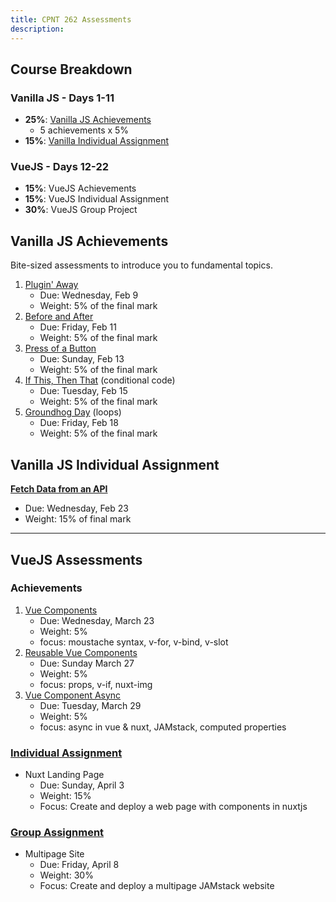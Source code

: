 ```yaml
---
title: CPNT 262 Assessments
description:
---
```


<aside class="sidebar">

## Course Breakdown

### Vanilla JS - Days 1-11

- **25%**: [Vanilla JS Achievements](#vanilla-js-achievements)
  - 5 achievements x 5%
- **15%**: [Vanilla Individual Assignment](vanilla-jS-individual-assignment)

### VueJS - Days 12-22

- **15%**: VueJS Achievements
- **15%**: VueJS Individual Assignment
- **30%**: VueJS Group Project

</aside>

<section class="content">

## Vanilla JS Achievements

Bite-sized assessments to introduce you to fundamental topics.

1. [Plugin' Away](/cpnt-262/assignments/achievement-1)
   - Due: Wednesday, Feb 9
   - Weight: 5% of the final mark
2. [Before and After](/cpnt-262/assignments/achievement-2)
   - Due: Friday, Feb 11
   - Weight: 5% of the final mark
3. [Press of a Button](/cpnt-262/assignments/achievement-3)
   - Due: Sunday, Feb 13
   - Weight: 5% of the final mark
4. [If This, Then That](/cpnt-262/assignments/achievement-4) (conditional code)
   - Due: Tuesday, Feb 15
   - Weight: 5% of the final mark
5. [Groundhog Day](/cpnt-262/assignments/achievement-5) (loops)
   - Due: Friday, Feb 18
   - Weight: 5% of the final mark

## Vanilla JS Individual Assignment

**[Fetch Data from an API](/cpnt-262/assignments/assignment-1)**

- Due: Wednesday, Feb 23
- Weight: 15% of final mark

---

## VueJS Assessments

### Achievements

1. [Vue Components](/cpnt-262/assignments/achievement-6)
   - Due: Wednesday, March 23
   - Weight: 5%
   - focus: moustache syntax, v-for, v-bind, v-slot
2. [Reusable Vue Components](/cpnt-262/assignments/achievement-7)
   - Due: Sunday March 27
   - Weight: 5%
   - focus: props, v-if, nuxt-img
3. [Vue Component Async](/cpnt-262/assignments/achievement-8)
   - Due: Tuesday, March 29
   - Weight: 5%
   - focus: async in vue & nuxt, JAMstack, computed properties

### [Individual Assignment](/cpnt-262/assignments/assignment-2/)

- Nuxt Landing Page
  - Due: Sunday, April 3
  - Weight: 15%
  - Focus: Create and deploy a web page with components in nuxtjs

### [Group Assignment](/cpnt-262/assignments/assignment-3/)

- Multipage Site
  - Due: Friday, April 8
  - Weight: 30%
  - Focus: Create and deploy a multipage JAMstack website

</section>

